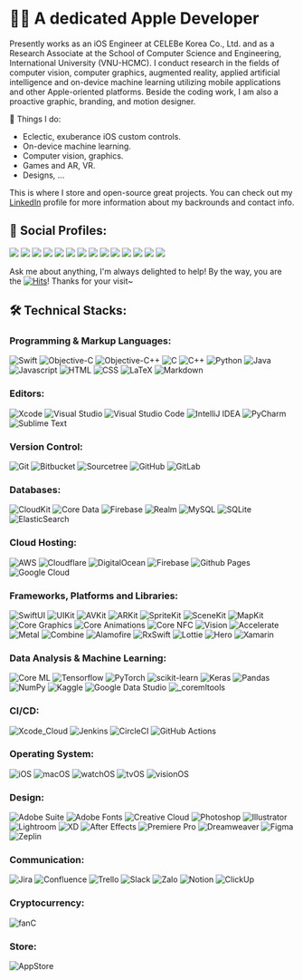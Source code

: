 <!--
**verny-tran/verny-tran** is a ✨ _special_ ✨ repository because its `README.md` (this file) appears on your GitHub profile.

Here are some ideas to get you started:

- 🔭 I’m currently working on ...
- 🌱 I’m currently learning ...
- 👯 I’m looking to collaborate on ...
- 🤔 I’m looking for help with ...
- 💬 Ask me about ...
- 📫 How to reach me: ...
- 😄 Pronouns: ...
- ⚡ Fun fact: ...
-->
# 👨‍💻 A dedicated Apple Developer

Presently works as an iOS Engineer at CELEBe Korea Co., Ltd. and as a Research Associate at the School of Computer Science and Engineering, International University (VNU-HCMC). I conduct research in the fields of computer vision, computer graphics, augmented reality, applied artificial intelligence and on-device machine learning utilizing mobile applications and other Apple-oriented platforms. Beside the coding work, I am also a proactive graphic, branding, and motion designer.

🚀 Things I do:
* Eclectic, exuberance iOS custom controls.
* On-device machine learning.
* Computer vision, graphics.
* Games and AR, VR.
* Designs, ...

This is where I store and open-source great projects. You can check out my [LinkedIn](https://www.linkedin.com/in/vernytran) profile for more information about my backrounds and contact info.

## 💬 Social Profiles:
<a href="mailto:vernytran@icloud.com"><img src="https://img.shields.io/badge/iCloud-000000?&logo=icloud&logoColor=white"/></a>
<a href="mailto:vernytran@gmail.com"><img src="https://img.shields.io/badge/Gmail-D14836?&logo=gmail&logoColor=white"/></a>
<a href="https://www.linkedin.com/in/vernytran"><img src="https://img.shields.io/badge/LinkedIn-0077B5?logo=linkedin&logoColor=white"/></a>
<a href="https://github.com/verny-tran"><img src="https://img.shields.io/badge/GitHub-800080?&logo=github&logoColor=white"/></a>
<a href="https://stackoverflow.com/users/12090561/trần-t-dũng"><img src="https://img.shields.io/badge/-StackOverflow-FE7A16?logo=stack-overflow&logoColor=white"/></a>
<a href="https://www.researchgate.net/profile/Dung-Tran-92"><img src="https://img.shields.io/badge/ResearchGate-00CCBB?logo=ResearchGate&logoColor=white"/></a>
<a href="https://medium.com/@vernytran"><img src="https://img.shields.io/badge/Medium-12100E?logo=medium&logoColor=white"/></a>
<a href="https://discordapp.com/users/verny_tran"><img src="https://img.shields.io/badge/Discord-5865F2?logo=discord&logoColor=white"/></a>
<a href="https://twitter.com/verny_tran"><img src="https://img.shields.io/badge/X-000000?logo=X&logoColor=white"/></a>
<a href="https://www.facebook.com/verniusovich"><img src="https://img.shields.io/badge/Facebook-3B5998?&logo=facebook&logoColor=white"/></a>
<a href="https://www.instagram.com/my.xcodeproj"><img src="https://img.shields.io/badge/Instagram-E4405F?logo=Instagram&logoColor=white"/></a>
<a href="https://www.threads.net/my.xcodeproj"><img src="https://img.shields.io/badge/Threads-000000?logo=Threads&logoColor=white"/></a>
<a href="http://qr.kakao.com/talk/b.w5B0SWnhiClI3Gk76xiA1cwy8-"><img src="https://img.shields.io/badge/KakaoTalk-ffcd00?logo=kakaotalk&logoColor=black"/></a>
<a href="https://line.me/ti/p/VUlkAnCNGi"><img src="https://img.shields.io/badge/LINE-00C300?logo=line&logoColor=white"/></a>

Ask me about anything, I'm always delighted to help!
By the way, you are the [![Hits](https://hits.seeyoufarm.com/api/count/incr/badge.svg?url=https%3A%2F%2Fgithub.com%2Fverny-tran&count_bg=%23FFA700&title_bg=%23555555&icon=github.svg&icon_color=%23E7E7E7&title=visitor&edge_flat=false)](https://hits.seeyoufarm.com)! Thanks for your visit~

## 🛠️ Technical Stacks:

### Programming & Markup Languages:
![Swift](https://img.shields.io/badge/Swift-FA7343?logo=swift&logoColor=white)
![Objective-C](https://img.shields.io/badge/Objective--C-3A95E3?logo=apple&logoColor=white)
![Objective-C++](https://img.shields.io/badge/Objective--C++-5e5086?logo=apple&logoColor=white)
![C](https://custom-icon-badges.herokuapp.com/badge/C-03599C?logo=c-in-hexagon&logoColor=white)
![C++](https://custom-icon-badges.herokuapp.com/badge/C++-9C033A?logo=cpp2&logoColor=white)
![Python](https://img.shields.io/badge/Python-14354C?logo=python&logoColor=white)
![Java](https://img.shields.io/badge/Java-ED8B00?logo=openjdk&logoColor=white)
![Javascript](https://img.shields.io/badge/JavaScript-ffcd00?logo=javascript&logoColor=black)
![HTML](https://img.shields.io/badge/HTML-E34F26?logo=html5&logoColor=white)
![CSS](https://img.shields.io/badge/CSS-1572B6?logo=css3&logoColor=white)
![LaTeX](https://img.shields.io/badge/LaTeX-008080?logo=latex&logoColor=white)
![Markdown](https://img.shields.io/badge/Markdown-000000?logo=markdown&logoColor=white)

### Editors:
![Xcode](https://img.shields.io/badge/Xcode-007ACC?logo=xcode&logoColor=white)
![Visual Studio](https://img.shields.io/badge/Visual%20Studio-5C2D91?logo=visual-studio&logoColor=white)
![Visual Studio Code](https://img.shields.io/badge/Visual%20Studio%20Code-0078d7?logo=visual-studio-code&logoColor=white)
![IntelliJ IDEA](https://img.shields.io/badge/IntelliJIDEA-000000?logo=intellij-idea&logoColor=white)
![PyCharm](https://img.shields.io/badge/PyCharm-143?logo=pycharm&logoColor=white)
![Sublime Text](https://img.shields.io/badge/sublime_text-575757?logo=sublime-text&logoColor=important)

### Version Control:
![Git](https://img.shields.io/badge/git-F05033?logo=git&logoColor=white)
![Bitbucket](https://img.shields.io/badge/Bitbucket-0047B3?logo=bitbucket&logoColor=white)
![Sourcetree](https://img.shields.io/badge/Sourcetree-0047B3?logo=sourcetree&logoColor=white)
![GitHub](https://img.shields.io/badge/GitHub-121011?logo=github&logoColor=white)
![GitLab](https://img.shields.io/badge/GitLab-181717?logo=gitlab&logoColor=white)

### Databases:
![CloudKit](https://img.shields.io/badge/CloudKit-000000?logo=icloud&logoColor=white)
![Core Data](https://img.shields.io/badge/Core_Data-003545?logo=apple&logoColor=white)
![Firebase](https://img.shields.io/badge/Realtime_DB-a08021?logo=firebase&logoColor=ffcd34)
![Realm](https://img.shields.io/badge/Realm-39477F?logo=realm&logoColor=white)
![MySQL](https://img.shields.io/badge/-MySQL-F29111?logo=MySQL&logoColor=white)
![SQLite](https://img.shields.io/badge/SQLite-07405e?logo=sqlite&logoColor=white)
![ElasticSearch](https://img.shields.io/badge/-ElasticSearch-005571?logo=elasticsearch)

### Cloud Hosting:
![AWS](https://img.shields.io/badge/-Amazon_Web_Services-f29100?logo=amazonaws&logoColor=white)
![Cloudflare](https://img.shields.io/badge/Cloudflare-F38020?logo=Cloudflare&logoColor=white)
![DigitalOcean](https://img.shields.io/badge/DigitalOcean-0167ff?logo=digitalOcean&logoColor=white)
![Firebase](https://img.shields.io/badge/Firebase-039BE5?logo=firebase)
![Github Pages](https://img.shields.io/badge/GitHub%20Pages-121013?logo=github&logoColor=white)
![Google Cloud](https://img.shields.io/badge/Google_Cloud-4285F4?logo=google-cloud&logoColor=white)

### Frameworks, Platforms and Libraries:
![SwiftUI](https://img.shields.io/badge/SwiftUI-3273F4?logo=swift&logoColor=white)
![UIKit](https://img.shields.io/badge/UIKit-36465D?logo=apple&logoColor=white)
![AVKit](https://img.shields.io/badge/AVKit-77AA99?logo=apple&logoColor=white)
![ARKit](https://img.shields.io/badge/ARKit-363636?logo=apple&logoColor=white)
![SpriteKit](https://img.shields.io/badge/SpriteKit-5C2D91?logo=apple&logoColor=white)
![SceneKit](https://img.shields.io/badge/SceneKit-CF4647?logo=apple&logoColor=white)
![MapKit](https://img.shields.io/badge/MapKit-3B82F6?logo=apple&logoColor=white)
![Core Graphics](https://img.shields.io/badge/Core_Graphics-311C87?logo=apple&logoColor=white)
![Core Animations](https://img.shields.io/badge/Core_Animations-2C2052?logo=apple&logoColor=white)
![Core NFC](https://img.shields.io/badge/Core_NFC-ED2B88?logo=apple&logoColor=white)
![Vision](https://img.shields.io/badge/Vision-161616?logo=apple&logoColor=white)
![Accelerate](https://img.shields.io/badge/Accelerate-07405e?logo=apple&logoColor=white)
![Metal](https://img.shields.io/badge/Metal-5835CC?logo=apple&logoColor=white)
![Combine](https://img.shields.io/badge/Combine-150458?logo=apple&logoColor=white)
![Alamofire](https://img.shields.io/badge/Alamofire-FF6701?logo=alibabacloud&logoColor=white)
![RxSwift](https://img.shields.io/badge/RxSwift-B7178C?logo=reactivex&logoColor=white)
![Lottie](https://img.shields.io/badge/Lottie-0AC18E?logo=Litecoin&logoColor=white)
![Hero](https://img.shields.io/badge/Hero-F7A41D?logo=Hugo&logoColor=white)
![Xamarin](https://img.shields.io/badge/Xamarin-3199DC?logo=xamarin&logoColor=white)

### Data Analysis & Machine Learning:
![Core ML](https://img.shields.io/badge/Core_ML-005571?logo=apple&logoColor=white)
![Tensorflow](https://img.shields.io/badge/-Tensorflow-FF6F00?logo=tensorflow&logoColor=white)
![PyTorch](https://img.shields.io/badge/Pytorch%20-ef4b28?logo=Pytorch&logoColor=white)
![scikit-learn](https://img.shields.io/badge/scikit--learn-3191c3?logo=scikit-learn&logoColor=white)
![Keras](https://img.shields.io/badge/Keras%20-D00000?logo=Keras&logoColor=white)
![Pandas](https://img.shields.io/badge/pandas-150458?logo=pandas&logoColor=white)
![NumPy](https://img.shields.io/badge/numpy-013243?logo=numpy&logoColor=white)
![Kaggle](https://img.shields.io/badge/Kaggle-035a7d?logo=kaggle&logoColor=white)
![Google Data Studio](https://img.shields.io/badge/Google_Data_Studio-3366d0?logo=google-data-studio&logoColor=white)
![_coremltools](https://img.shields.io/badge/_coremltools-ffffff?logo=apple&logoColor=black)

### CI/CD:
![Xcode_Cloud](https://img.shields.io/badge/Xcode_Cloud-007ACC?logo=xcode&logoColor=white)
![Jenkins](https://img.shields.io/badge/jenkins-2C5263?logo=jenkins&logoColor=white)
![CircleCI](https://img.shields.io/badge/Circle%20CI-161616?logo=circleci&logoColor=white)
![GitHub Actions](https://img.shields.io/badge/GitHub%20Actions-2671E5?logo=githubactions&logoColor=white)

### Operating System:
![iOS](https://img.shields.io/badge/iOS-000000?logo=apple&logoColor=white)
![macOS](https://img.shields.io/badge/macOS-000000?logo=apple&logoColor=white)
![watchOS](https://img.shields.io/badge/watchOS-000000?logo=apple&logoColor=white)
![tvOS](https://img.shields.io/badge/tvOS-000000?logo=apple&logoColor=white)
![visionOS](https://img.shields.io/badge/visionOS-000000?logo=apple&logoColor=white)

### Design:
![Adobe Suite](https://img.shields.io/badge/Adobe%20Suite-FF0000?logo=adobe&logoColor=white)
![Adobe Fonts](https://img.shields.io/badge/Adobe%20Fonts-000B1D?logo=Adobe%20Fonts&logoColor=white)
![Creative Cloud](https://img.shields.io/badge/Creative%20Cloud-DA1F26?logo=Adobe%20Creative%20Cloud&logoColor=white)
![Photoshop](https://img.shields.io/badge/Photoshop-31A8FF?logo=adobe%20photoshop&logoColor=white)
![Illustrator](https://img.shields.io/badge/Illustrator-FF9A00?logo=adobe%20illustrator&logoColor=white)
![Lightroom](https://img.shields.io/badge/Lightroom-31A8FF?logo=Adobe%20Lightroom&logoColor=white)
![XD](https://img.shields.io/badge/XD-470137?logo=Adobe%20XD&logoColor=white)
![After Effects](https://img.shields.io/badge/After%20Effects-9999FF?logo=Adobe%20After%20Effects&logoColor=white)
![Premiere Pro](https://img.shields.io/badge/Premiere%20Pro-9999FF?logo=Adobe%20Premiere%20Pro&logoColor=white)
![Dreamweaver](https://img.shields.io/badge/Dreamweaver-FF61F6?logo=Adobe%20Dreamweaver&logoColor=white)
![Figma](https://img.shields.io/badge/Figma-F24E1E?logo=figma&logoColor=white)
![Zeplin](https://custom-icon-badges.herokuapp.com/badge/Zeplin-FF9A00?logo=zeplin&logoColor=white)

### Communication:
![Jira](https://img.shields.io/badge/Jira-0047B3?logo=jira&logoColor=white)
![Confluence](https://img.shields.io/badge/Confluence-0047B3?logo=confluence&logoColor=white)
![Trello](https://img.shields.io/badge/Trello-0079BF?logo=Trello&logoColor=white)
![Slack](https://img.shields.io/badge/Slack-4A154B?logo=Slack&logoColor=white)
![Zalo](https://img.shields.io/badge/Zalo-0167ff?logo=Zalo&logoColor=white)
![Notion](https://img.shields.io/badge/Notion-010101?logo=notion&logoColor=white)
![ClickUp](https://img.shields.io/badge/ClickUp-5865F2?logo=clickup&logoColor=white)

### Cryptocurrency:
![fanC](https://img.shields.io/badge/fanC-7D00FF?logo=Chainlink&logoColor=white)

### Store:
![AppStore](https://img.shields.io/badge/AppStore-0D96F6?logo=app-store&logoColor=white)
